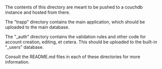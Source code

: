 The contents of this directory are meant to be pushed to a couchdb instance and hosted from there.

The "trapp" directory contains the main application, which should be uploaded to the main database.

The "_auth" directory contains the validation rules and other code for account creation, editing, et cetera.  This should be uploaded to the built-in "_users" database.

Consult the README.md files in each of these directories for more information.